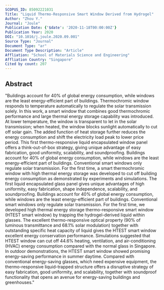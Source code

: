 ```yaml
---
SCOPUS_ID: 85092221031
Title: "Liquid Thermo-Responsive Smart Window Derived from Hydrogel"
Author: "Zhou Y."
Journal: "Joule"
Publication Date: {'$date': '2020-11-18T00:00:00Z'}
Publication Year: 2020
DOI: "10.1016/j.joule.2020.09.001"
Source Type: "Journal"
Document Type: "ar"
Document Type Description: "Article"
Affliation: "School of Materials Science and Engineering"
Affliation Country: "Singapore"
Cited by count: 207
---
```


## Abstract
"Buildings account for 40% of global energy consumption, while windows are the least energy-efficient part of buildings. Thermochromic window responds to temperature automatically to regulate the solar transmission solely. In this work, a smart window that combines good thermochromic performance and large thermal energy storage capability was introduced. At lower temperature, the window is transparent to let in the solar transmission; when heated, the window blocks sunlight automatically to cut off solar gain. The added function of heat storage further reduces the energy consumption and shift the electricity load peak to lower price period. This first thermo-responsive liquid encapsulated window panel offers a think-out-of-box strategy, giving unique advantage of easy fabrication, good uniformity, scalability, and soundproofing. Buildings account for 40% of global energy consumption, while windows are the least energy-efficient part of buildings. Conventional smart windows only regulate solar transmission. For the first time, a smart thermochromic window with high thermal energy storage was developed to cut off building energy consumption as demonstrated by experiments and simulations. The first liquid encapsulated glass panel gives unique advantages of high uniformity, easy fabrication, shape independence, scalability, and soundproofing. Buildings account for 40% of global energy consumption, while windows are the least energy-efficient part of buildings. Conventional smart windows only regulate solar transmission. For the first time, we developed high thermal energy storage thermo-responsive smart window (HTEST smart window) by trapping the hydrogel-derived liquid within glasses. The excellent thermo-responsive optical property (90% of luminous transmittance and 68.1% solar modulation) together with outstanding specific heat capacity of liquid gives the HTEST smart window excellent energy conservation performance. Simulations suggested that HTEST window can cut off 44.6% heating, ventilation, and air-conditioning (HVAC) energy consumption compared with the normal glass in Singapore. In outdoor demonstrations, the HTEST smart window showed promising energy-saving performance in summer daytime. Compared with conventional energy-saving glasses, which need expensive equipment, the thermo-responsive liquid-trapped structure offers a disruptive strategy of easy fabrication, good uniformity, and scalability, together with soundproof functionality that opens an avenue for energy-saving buildings and greenhouses."
